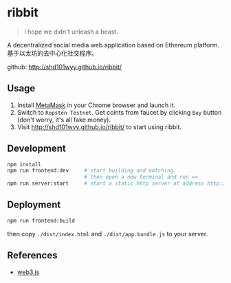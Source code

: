 # ribbit

> I hope we didn't unleash a beast.

A decentralized social media web application based on Ethereum platform.  
基于以太坊的去中心化社交程序。

github: http://shd101wyy.github.io/ribbit/

## Usage

1.  Install [MetaMask](https://metamask.io/) in your Chrome browser and launch it.
2.  Switch to `Ropsten Testnet`. Get coints from faucet by clicking `Buy` button (don't worry, it's all fake money).
3.  Visit http://shd101wyy.github.io/ribbit/ to start using ribbit.

## Development

```bash
npm install
npm run frontend:dev     # start building and watching.
                         # then open a new terminal and run =>
npm run server:start     # start a static http server at address http://127.0.0.1:12345.
```

## Deployment

```bash
npm run frontend:build
```

then copy `./dist/index.html` and `./dist/app.bundle.js` to your server.

## References

* [web3.js](https://web3js.readthedocs.io/en/1.0/)
